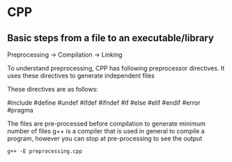 # CPP

## Basic steps from a file to an executable/library

Preprocessing -> Compilation -> Linking

To understand preprocessing, CPP has following preprocessor directives. It uses these directives to generate independent files

These directives are as follows:

#include
#define
#undef
#ifdef
#ifndef
#if
#else
#elif
#endif
#error
#pragma


The files are pre-processed before compilation to generate minimum number of files
g++ is a compiler that is used in general to compile a program, however you can stop at pre-processing to see the output

```g++ -E preprocessing.cpp```
